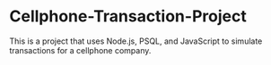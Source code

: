 # Cellphone-Transaction-Project
This is a project that uses Node.js, PSQL, and JavaScript to simulate transactions for a cellphone company.
